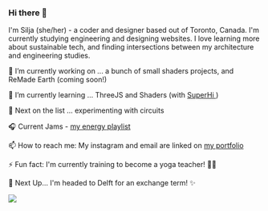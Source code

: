 ### Hi there 👋

I'm Silja (she/her) - a coder and designer based out of Toronto, Canada. I'm currently studying engineering and designing websites. I love learning more about sustainable tech, and finding intersections between my architecture and engineering studies.  


🔭 I’m currently working on ...  a bunch of small shaders projects, and ReMade Earth (coming soon!)

🌱 I’m currently learning ...  ThreeJS and Shaders (with <a href = "https://www.superhi.com/"> SuperHi </a> )

🧚 Next on the list ... experimenting with circuits

🎧 Current Jams - <a href = "https://open.spotify.com/playlist/784RFK6tAwnkheLxAOi2oJ?si=ee3a28d915a34656"> my energy playlist </a>

📫 How to reach me: My instagram and email are linked on <a href = "https://www.siljawalenius.com/" > my portfolio </a>

⚡ Fun fact: I'm currently training to become a yoga teacher! 🧘‍♀️

🔮 Next Up... I'm headed to Delft for an exchange term! ✨

![](https://komarev.com/ghpvc/?username=siljawalenius&color=8AA98C)
